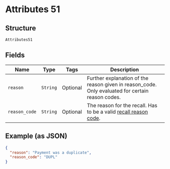 
# Attributes 51

## Structure

`Attributes51`

## Fields

| Name | Type | Tags | Description |
|  --- | --- | --- | --- |
| `reason` | `String` | Optional | Further explanation of the reason given in reason_code. Only evaluated for certain reason codes. |
| `reason_code` | `String` | Optional | The reason for the recall. Has to be a valid [recall reason code](http://api-docs.form3.tech/api.html#enumerations-recall-reason-codes). |

## Example (as JSON)

```json
{
  "reason": "Payment was a duplicate",
  "reason_code": "DUPL"
}
```

